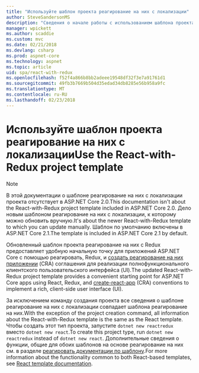 ```yaml
---
title: "Используйте шаблон проекта реагирование на них с локализации"
author: SteveSandersonMS
description: "Сведения о начале работы с использованием шаблона проекта ASP.NET Core одной страницы приложений (SPA) для действия с Redux и создание-реагирование на них приложения."
manager: wpickett
ms.author: scaddie
ms.custom: mvc
ms.date: 02/21/2018
ms.devlang: csharp
ms.prod: aspnet-core
ms.technology: aspnet
ms.topic: article
uid: spa/react-with-redux
ms.openlocfilehash: f52f4a866b8bb2adeee19548df32f3e7a91761d1
ms.sourcegitcommit: 49fb3b7669b504d35edad34db8285e56b958a9fc
ms.translationtype: MT
ms.contentlocale: ru-RU
ms.lasthandoff: 02/23/2018
---
```

# <a name="use-the-react-with-redux-project-template"></a><span data-ttu-id="4cac6-103">Используйте шаблон проекта реагирование на них с локализации</span><span class="sxs-lookup"><span data-stu-id="4cac6-103">Use the React-with-Redux project template</span></span>

> [!NOTE]
> <span data-ttu-id="4cac6-104">В этой документации о шаблоне реагирование на них с локализации проекта отсутствует в ASP.NET Core 2.0.</span><span class="sxs-lookup"><span data-stu-id="4cac6-104">This documentation isn't about the React-with-Redux project template included in ASP.NET Core 2.0.</span></span> <span data-ttu-id="4cac6-105">Дело новым шаблоном реагирование на них с локализации, к которому можно обновить вручную.</span><span class="sxs-lookup"><span data-stu-id="4cac6-105">It's about the newer React-with-Redux template to which you can update manually.</span></span> <span data-ttu-id="4cac6-106">Шаблон по умолчанию включены в ASP.NET Core 2.1.</span><span class="sxs-lookup"><span data-stu-id="4cac6-106">The template is included in ASP.NET Core 2.1 by default.</span></span>

<span data-ttu-id="4cac6-107">Обновленный шаблон проекта реагирование на них с Redux предоставляет удобную начальную точку для приложений ASP.NET Core с помощью реагировать, Redux, и [создать реагирование на них приложении](https://github.com/facebookincubator/create-react-app) (CRA) соглашения для реализации полнофункционального клиентского пользовательского интерфейса (UI).</span><span class="sxs-lookup"><span data-stu-id="4cac6-107">The updated React-with-Redux project template provides a convenient starting point for ASP.NET Core apps using React, Redux, and [create-react-app](https://github.com/facebookincubator/create-react-app) (CRA) conventions to implement a rich, client-side user interface (UI).</span></span>

<span data-ttu-id="4cac6-108">За исключением команду создания проекта все сведения о шаблоне реагирование на них с локализации совпадает шаблона реагирование на них.</span><span class="sxs-lookup"><span data-stu-id="4cac6-108">With the exception of the project creation command, all information about the React-with-Redux template is the same as the React template.</span></span> <span data-ttu-id="4cac6-109">Чтобы создать этот тип проекта, запустите `dotnet new reactredux` вместо `dotnet new react`.</span><span class="sxs-lookup"><span data-stu-id="4cac6-109">To create this project type, run `dotnet new reactredux` instead of `dotnet new react`.</span></span> <span data-ttu-id="4cac6-110">Дополнительные сведения о функции, общие для обоих шаблонов на основе реагирование на них см. в разделе [реагировать документации по шаблону](xref:spa/react).</span><span class="sxs-lookup"><span data-stu-id="4cac6-110">For more information about the functionality common to both React-based templates, see [React template documentation](xref:spa/react).</span></span>
